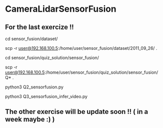 # CameraLidarSensorFusion

## For the last exercize !!

cd sensor_fusion/dataset/

scp -r user@192.168.100.5:/home/user/sensor_fusion/dataset/2011_09_26/ .

cd sensor_fusion/quiz_solution/sensor_fusion/

scp -r user@192.168.100.5:/home/user/sensor_fusion/quiz_solution/sensor_fusion/Q* .

python3 Q2_sensorfusion.py

python3 Q3_sensorfusion_infer_video.py

## The other exercise will be update soon !! ( in a week maybe :) )
